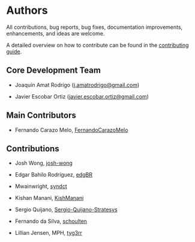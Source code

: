 # Authors

All contributions, bug reports, bug fixes, documentation improvements, enhancements, and ideas are welcome.

A detailed overview on how to contribute can be found in the [contributing guide](https://github.com/JoaquinAmatRodrigo/skforecast/blob/master/CONTRIBUTING.md).

## Core Development Team

+ Joaquín Amat Rodrigo (j.amatrodrigo@gmail.com)

+ Javier Escobar Ortiz (javier.escobar.ortiz@gmail.com)


## Main Contributors

+ Fernando Carazo Melo, [FernandoCarazoMelo](https://github.com/fernando-carazo)


## Contributions

+ Josh Wong, [josh-wong](https://github.com/josh-wong)

+ Edgar Bahilo Rodríguez, [edgBR](https://github.com/edgBR)

+ Mwainwright, [syndct](https://github.com/syndct)

+ Kishan Manani, [KishManani](https://github.com/KishManani)

+ Sergio Quijano, [Sergio-Quijano-Stratesys](https://github.com/Sergio-Quijano-Stratesys)

+ Fernando da Silva, [schoulten](https://github.com/schoulten)

+ Lillian Jensen, MPH, [tyg3rr](https://github.com/tyg3rr)

